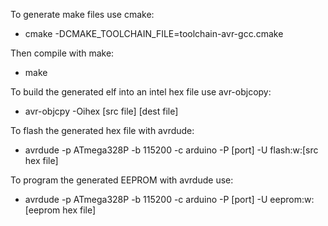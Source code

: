 To generate make files use cmake:
 * cmake -DCMAKE_TOOLCHAIN_FILE=toolchain-avr-gcc.cmake

Then compile with make:
 * make

To build the generated elf into an intel hex file use avr-objcopy:
 * avr-objcpy -Oihex [src file] [dest file]

To flash the generated hex file with avrdude:
 * avrdude -p ATmega328P -b 115200 -c arduino -P [port] -U flash:w:[src hex file]

To program the generated EEPROM with avrdude use:
 * avrdude -p ATmega328P -b 115200 -c arduino -P [port] -U eeprom:w:[eeprom hex file]
